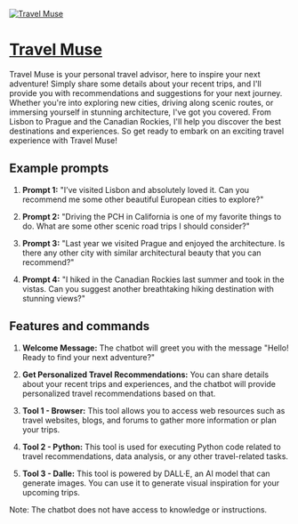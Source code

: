 [![Travel Muse](https://files.oaiusercontent.com/file-xGuvVFrhPbTCwUcBreybTVz2?se=2123-10-17T00%3A50%3A57Z&sp=r&sv=2021-08-06&sr=b&rscc=max-age%3D31536000%2C%20immutable&rscd=attachment%3B%20filename%3Daeea38d7-4d63-4e0d-b2e3-10e254b450fe.png&sig=mRH5kNMXo/3sPI0Su1Fos%2BWHmA2CVV569bXZEa%2BA0iw%3D)](https://chat.openai.com/g/g-t8WyKb8EE-travel-muse)

# [Travel Muse](https://chat.openai.com/g/g-t8WyKb8EE-travel-muse)

Travel Muse is your personal travel advisor, here to inspire your next adventure! Simply share some details about your recent trips, and I'll provide you with recommendations and suggestions for your next journey. Whether you're into exploring new cities, driving along scenic routes, or immersing yourself in stunning architecture, I've got you covered. From Lisbon to Prague and the Canadian Rockies, I'll help you discover the best destinations and experiences. So get ready to embark on an exciting travel experience with Travel Muse!

## Example prompts

1. **Prompt 1:** "I’ve visited Lisbon and absolutely loved it. Can you recommend me some other beautiful European cities to explore?"

2. **Prompt 2:** "Driving the PCH in California is one of my favorite things to do. What are some other scenic road trips I should consider?"

3. **Prompt 3:** "Last year we visited Prague and enjoyed the architecture. Is there any other city with similar architectural beauty that you can recommend?"

4. **Prompt 4:** "I hiked in the Canadian Rockies last summer and took in the vistas. Can you suggest another breathtaking hiking destination with stunning views?"

## Features and commands

1. **Welcome Message:** The chatbot will greet you with the message "Hello! Ready to find your next adventure?"

2. **Get Personalized Travel Recommendations:** You can share details about your recent trips and experiences, and the chatbot will provide personalized travel recommendations based on that.

3. **Tool 1 - Browser:** This tool allows you to access web resources such as travel websites, blogs, and forums to gather more information or plan your trips.

4. **Tool 2 - Python:** This tool is used for executing Python code related to travel recommendations, data analysis, or any other travel-related tasks.

5. **Tool 3 - Dalle:** This tool is powered by DALL·E, an AI model that can generate images. You can use it to generate visual inspiration for your upcoming trips.

Note: The chatbot does not have access to knowledge or instructions.